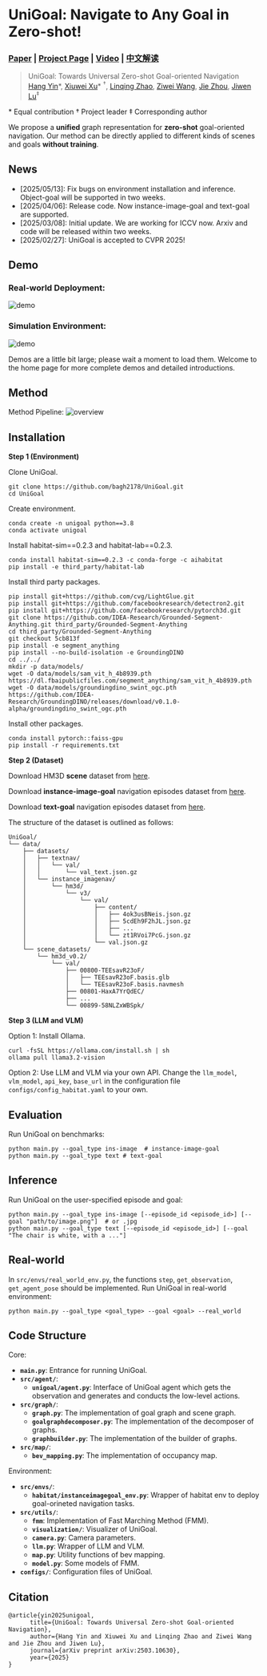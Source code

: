 # UniGoal: Navigate to Any Goal in Zero-shot!
### [Paper](https://arxiv.org/abs/2503.10630) | [Project Page](https://bagh2178.github.io/UniGoal/) | [Video](https://cloud.tsinghua.edu.cn/f/d929f1c073d44ba39d91/?dl=1) | [中文解读](https://zhuanlan.zhihu.com/p/30973430092)

> UniGoal: Towards Universal Zero-shot Goal-oriented Navigation  
> [Hang Yin](https://bagh2178.github.io/)*, [Xiuwei Xu](https://xuxw98.github.io/)\* $^\dagger$, [Linqing Zhao](https://lqzhao.github.io/), [Ziwei Wang](https://ziweiwangthu.github.io/), [Jie Zhou](https://scholar.google.com/citations?user=6a79aPwAAAAJ&hl=en&authuser=1), [Jiwen Lu](http://ivg.au.tsinghua.edu.cn/Jiwen_Lu/)$^\ddagger$  

\* Equal contribution $\dagger$ Project leader $\ddagger$ Corresponding author

We propose a <b>unified</b> graph representation for <b>zero-shot</b> goal-oriented navigation. Our method can be directly applied to different kinds of scenes and goals <b>without training</b>.

## News
- [2025/05/13]: Fix bugs on environment installation and inference. Object-goal will be supported in two weeks.
- [2025/04/06]: Release code. Now instance-image-goal and text-goal are supported.
- [2025/03/08]: Initial update. We are working for ICCV now. Arxiv and code will be released within two weeks.
- [2025/02/27]: UniGoal is accepted to CVPR 2025!

## Demo
### Real-world Deployment:
![demo](./assets/demo_real.gif)

### Simulation Environment:
![demo](./assets/demo_sim.gif)

Demos are a little bit large; please wait a moment to load them. Welcome to the home page for more complete demos and detailed introductions.

## Method 

Method Pipeline:
![overview](./assets/pipeline.png)

## Installation

**Step 1 (Environment)**

Clone UniGoal.
```
git clone https://github.com/bagh2178/UniGoal.git
cd UniGoal
```

Create environment.
```
conda create -n unigoal python==3.8
conda activate unigoal
```

Install habitat-sim==0.2.3 and habitat-lab==0.2.3.
```
conda install habitat-sim==0.2.3 -c conda-forge -c aihabitat
pip install -e third_party/habitat-lab
```

Install third party packages.
```
pip install git+https://github.com/cvg/LightGlue.git
pip install git+https://github.com/facebookresearch/detectron2.git
pip install git+https://github.com/facebookresearch/pytorch3d.git
git clone https://github.com/IDEA-Research/Grounded-Segment-Anything.git third_party/Grounded-Segment-Anything
cd third_party/Grounded-Segment-Anything
git checkout 5cb813f
pip install -e segment_anything
pip install --no-build-isolation -e GroundingDINO
cd ../../
mkdir -p data/models/
wget -O data/models/sam_vit_h_4b8939.pth https://dl.fbaipublicfiles.com/segment_anything/sam_vit_h_4b8939.pth
wget -O data/models/groundingdino_swint_ogc.pth https://github.com/IDEA-Research/GroundingDINO/releases/download/v0.1.0-alpha/groundingdino_swint_ogc.pth
```

Install other packages.
```
conda install pytorch::faiss-gpu
pip install -r requirements.txt
```

**Step 2 (Dataset)**

Download HM3D **scene** dataset from [here](https://api.matterport.com/resources/habitat/hm3d-val-habitat-v0.2.tar).

Download **instance-image-goal** navigation episodes dataset from [here](https://dl.fbaipublicfiles.com/habitat/data/datasets/imagenav/hm3d/v3/instance_imagenav_hm3d_v3.zip).

Download **text-goal** navigation episodes dataset from [here](https://drive.google.com/uc?export=download&id=1KNdv6isX1FDZi4KCVPiECYDxijg9cZ3L).

The structure of the dataset is outlined as follows:
```
UniGoal/
└── data/
    ├── datasets/
    │   ├── textnav/
    │   │   └── val/
    │   │       └── val_text.json.gz
    │   └── instance_imagenav/
    │       └── hm3d/
    │           └── v3/
    │               └── val/
    │                   ├── content/
    │                   │   ├── 4ok3usBNeis.json.gz
    │                   │   ├── 5cdEh9F2hJL.json.gz
    │                   │   ├── ...
    │                   │   └── zt1RVoi7PcG.json.gz
    │                   └── val.json.gz
    └── scene_datasets/
        └── hm3d_v0.2/
            └── val/
                ├── 00800-TEEsavR23oF/
                │   ├── TEEsavR23oF.basis.glb
                │   └── TEEsavR23oF.basis.navmesh
                ├── 00801-HaxA7YrQdEC/
                ├── ...
                └── 00899-58NLZxWBSpk/
```

**Step 3 (LLM and VLM)**

Option 1: Install Ollama.
```
curl -fsSL https://ollama.com/install.sh | sh
ollama pull llama3.2-vision
```

Option 2: Use LLM and VLM via your own API. Change the `llm_model`, `vlm_model`, `api_key`, `base_url` in the configuration file `configs/config_habitat.yaml` to your own.

## Evaluation

Run UniGoal on benchmarks:
```
python main.py --goal_type ins-image  # instance-image-goal
python main.py --goal_type text # text-goal
```

## Inference

Run UniGoal on the user-specified episode and goal:
```
python main.py --goal_type ins-image [--episode_id <episode_id>] [--goal "path/to/image.png"]  # or .jpg
python main.py --goal_type text [--episode_id <episode_id>] [--goal "The chair is white, with a ..."]
```

## Real-world

In `src/envs/real_world_env.py`, the functions `step`, `get_observation`, `get_agent_pose` should be implemented.
Run UniGoal in real-world environment:
```
python main.py --goal_type <goal_type> --goal <goal> --real_world
```

## Code Structure

Core:

- **`main.py`**: Entrance for running UniGoal.
- **`src/agent/`**:
  - **`unigoal/agent.py`**: Interface of UniGoal agent which gets the observation and generates and conducts the low-level actions.
- **`src/graph/`**:
  - **`graph.py`**: The implementation of goal graph and scene graph.
  - **`goalgraphdecomposer.py`**: The implementation of the decomposer of graphs.
  - **`graphbuilder.py`**: The implementation of the builder of graphs.
- **`src/map/`**:
  - **`bev_mapping.py`**: The implementation of occupancy map.

Environment:

- **`src/envs/`**:
  - **`habitat/instanceimagegoal_env.py`**: Wrapper of habitat env to deploy goal-orineted navigation tasks.
- **`src/utils/`**:
  - **`fmm`**: Implementation of Fast Marching Method (FMM).
  - **`visualization/`**: Visualizer of UniGoal.
  - **`camera.py`**: Camera parameters.
  - **`llm.py`**: Wrapper of LLM and VLM.
  - **`map.py`**: Utility functions of bev mapping.
  - **`model.py`**: Some models of FMM.
- **`configs/`**: Configuration files of UniGoal.

## Citation
```
@article{yin2025unigoal, 
      title={UniGoal: Towards Universal Zero-shot Goal-oriented Navigation}, 
      author={Hang Yin and Xiuwei Xu and Linqing Zhao and Ziwei Wang and Jie Zhou and Jiwen Lu},
      journal={arXiv preprint arXiv:2503.10630},
      year={2025}
}
```